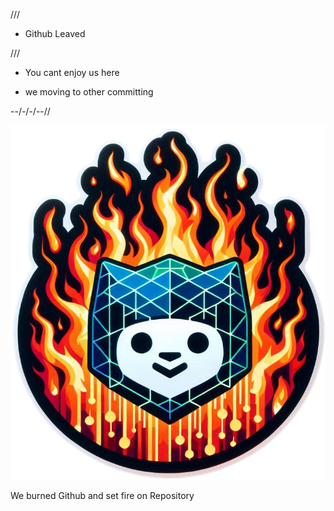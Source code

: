 


///

- Github Leaved

///

- You cant enjoy us here

- we moving to other
committing


--/-/-/--//


![image](42CEA677-3340-462A-A277-7CED1F3123E8.png)



We burned Github and set fire
on Repository
